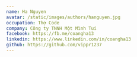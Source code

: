 ```yaml
---
name: Ha Nguyen
avatar: /static/images/authors/hanguyen.jpg
occupation: Thợ Code
company: Công ty TNNH Một Mình Tui
facebook: https://fb.me/coangha13
linkedin: https://www.linkedin.com/in/coangha13
github: https://github.com/vippr1237
---
```

